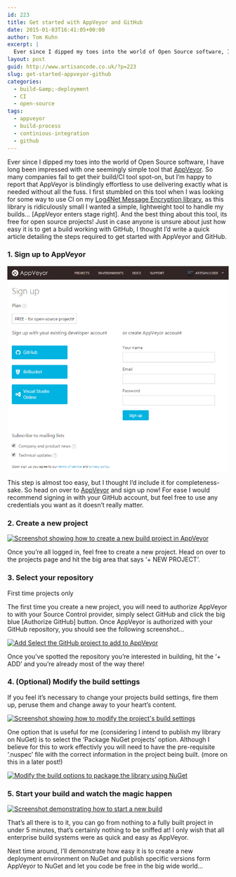 ```yaml
---
id: 223
title: Get started with AppVeyor and GitHub
date: 2015-01-03T16:41:05+00:00
author: Tom Kuhn
excerpt: |
  Ever since I dipped my toes into the world of Open Source software, I have long been impressed with one seemingly simple tool that <a href="http://www.appveyor.com/" title="AppVeyor home page.">AppVeyor</a>. So many companies fail to get their build/CI tool spot-on, but I'm happy to report that AppVeyor is blindingly effortless to use delivering exactly what is needed without all the fuss. I first stumbled on this tool when I was looking for some way to use CI on my <a href="http://www.nuget.org/packages/Log4Net.MessageEncryptor/" title="Log4Net Message encryption on NuGet">Log4Net Message Encryption library</a>, as this library is ridiculously small I wanted a simple, lightweight tool to handle my builds... [AppVeyor enters stage right]. And the best thing about this tool, its free for open source projects! Just in case anyone is unsure about just how easy it is to get a build working with GitHub, I thought I'd write a quick article detailing the steps required to get started with AppVeyor and GitHub.
layout: post
guid: http://www.artisancode.co.uk/?p=223
slug: get-started-appveyor-github
categories:
  - build-&amp;-deployment
  - CI
  - open-source
tags:
  - appveyor
  - build-process
  - continious-integration
  - github
---
```

Ever since I dipped my toes into the world of Open Source software, I have long been impressed with one seemingly simple tool that [AppVeyor](http://www.appveyor.com/ "AppVeyor home page."). So many companies fail to get their build/CI tool spot-on, but I&#8217;m happy to report that AppVeyor is blindingly effortless to use delivering exactly what is needed without all the fuss. I first stumbled on this tool when I was looking for some way to use CI on my [Log4Net Message Encryption library](http://www.nuget.org/packages/Log4Net.MessageEncryptor/ "Log4Net Message encryption on NuGet"), as this library is ridiculously small I wanted a simple, lightweight tool to handle my builds&#8230; [AppVeyor enters stage right]. And the best thing about this tool, its free for open source projects! Just in case anyone is unsure about just how easy it is to get a build working with GitHub, I thought I&#8217;d write a quick article detailing the steps required to get started with AppVeyor and GitHub.


### 1. Sign up to AppVeyor

<a href="/content/2015/Getting started with AppVeyor.png" rel="lightbox" ><img src="/content/2015/Getting started with AppVeyor.png" alt="Screenshot showing how to sign up to AppVeyor" class="align center size-full"></a>

This step is almost too easy, but I thought I&#8217;d include it for completeness-sake. So head on over to [AppVeyor](http://www.appveyor.com/ "AppVeyor home page.") and sign up now! For ease I would recommend signing in with your GitHub account, but feel free to use any credentials you want as it doesn&#8217;t really matter.

### 2. Create a new project

<a href="http://i0.wp.com/www.artisancode.co.uk/wp-content/uploads/2015/01/2015-01-03_15h41_15.png" rel="lightbox" ><img src="http://i0.wp.com/www.artisancode.co.uk/wp-content/uploads/2015/01/2015-01-03_15h41_15.png?fit=767%2C360" alt="Screenshot showing how to create a new build project in AppVeyor" class="aligncenter size-full wp-image-225" srcset="http://i0.wp.com/www.artisancode.co.uk/wp-content/uploads/2015/01/2015-01-03_15h41_15.png?w=767 767w, http://i0.wp.com/www.artisancode.co.uk/wp-content/uploads/2015/01/2015-01-03_15h41_15.png?w=300 300w" sizes="(max-width: 767px) 100vw, 767px" data-recalc-dims="1" /></a>

Once you&#8217;re all logged in, feel free to create a new project. Head on over to the projects page and hit the big area that says &#8216;+ NEW PROJECT&#8217;.

### 3. Select your repository

<div class="panel panel-info">
  <div class="panel-heading">
    <p class="panel-title">First time projects only</p>
  </div>

  <div class="panel-body">
    The first time you create a new project, you will need to authorize AppVeyor to with your Source Control provider, simply select GitHub and click the big blue [Authorize GitHub] button. Once AppVeyor is authorized with your GitHub repository, you should see the following screenshot&#8230;
  </div>
</div>

<a href="http://i2.wp.com/www.artisancode.co.uk/wp-content/uploads/2015/01/2015-01-03_15h41_30.png" rel="lightbox" ><img src="http://i2.wp.com/www.artisancode.co.uk/wp-content/uploads/2015/01/2015-01-03_15h41_30.png?fit=767%2C387" alt="Add Select the GitHub project to add to AppVeyor" class="aligncenter size-full wp-image-226" srcset="http://i2.wp.com/www.artisancode.co.uk/wp-content/uploads/2015/01/2015-01-03_15h41_30.png?w=767 767w, http://i2.wp.com/www.artisancode.co.uk/wp-content/uploads/2015/01/2015-01-03_15h41_30.png?w=300 300w" sizes="(max-width: 767px) 100vw, 767px" data-recalc-dims="1" /></a>

Once you&#8217;ve spotted the repository you&#8217;re interested in building, hit the &#8216;+ ADD&#8217; and you&#8217;re already most of the way there!

### 4. (Optional) Modify the build settings

If you feel it&#8217;s necessary to change your projects build settings, fire them up, peruse them and change away to your heart&#8217;s content.

<a href="http://i2.wp.com/www.artisancode.co.uk/wp-content/uploads/2015/01/2015-01-03_16h36_45.png" rel="lightbox" ><img src="http://i2.wp.com/www.artisancode.co.uk/wp-content/uploads/2015/01/2015-01-03_16h36_45.png?fit=811%2C162" alt="Screenshot showing how to modify the project&#039;s build settings" class="aligncenter size-full wp-image-236" srcset="http://i2.wp.com/www.artisancode.co.uk/wp-content/uploads/2015/01/2015-01-03_16h36_45.png?w=811 811w, http://i2.wp.com/www.artisancode.co.uk/wp-content/uploads/2015/01/2015-01-03_16h36_45.png?w=300 300w" sizes="(max-width: 811px) 100vw, 811px" data-recalc-dims="1" /></a>

One option that is useful for me (considering I intend to publish my library on NuGet) is to select the &#8216;Package NuGet projects&#8217; option. Although I believe for this to work effectivly you will need to have the pre-requisite &#8216;.nuspec&#8217; file with the correct information in the project being built. (more on this in a later post!)

<a href="http://i2.wp.com/www.artisancode.co.uk/wp-content/uploads/2015/01/2015-01-03_15h42_42.png" rel="lightbox" ><img src="http://i2.wp.com/www.artisancode.co.uk/wp-content/uploads/2015/01/2015-01-03_15h42_42.png?fit=767%2C760" alt="Modify the build options to package the library using NuGet" class="aligncenter size-full wp-image-228" srcset="http://i2.wp.com/www.artisancode.co.uk/wp-content/uploads/2015/01/2015-01-03_15h42_42.png?w=767 767w, http://i2.wp.com/www.artisancode.co.uk/wp-content/uploads/2015/01/2015-01-03_15h42_42.png?w=150 150w, http://i2.wp.com/www.artisancode.co.uk/wp-content/uploads/2015/01/2015-01-03_15h42_42.png?w=300 300w" sizes="(max-width: 767px) 100vw, 767px" data-recalc-dims="1" /></a>

### 5. Start your build and watch the magic happen

<a href="http://i2.wp.com/www.artisancode.co.uk/wp-content/uploads/2015/01/2015-01-03_15h41_52.png" rel="lightbox" ><img src="http://i2.wp.com/www.artisancode.co.uk/wp-content/uploads/2015/01/2015-01-03_15h41_52.png?fit=767%2C202" alt="Screenshot demonstrating how to start a new build" class="aligncenter size-full wp-image-227" srcset="http://i2.wp.com/www.artisancode.co.uk/wp-content/uploads/2015/01/2015-01-03_15h41_52.png?w=767 767w, http://i2.wp.com/www.artisancode.co.uk/wp-content/uploads/2015/01/2015-01-03_15h41_52.png?w=300 300w" sizes="(max-width: 767px) 100vw, 767px" data-recalc-dims="1" /></a>

That&#8217;s all there is to it, you can go from nothing to a fully built project in under 5 minutes, that&#8217;s certainly nothing to be sniffed at! I only wish that all enterprise build systems were as quick and easy as AppVeyor.

Next time around, I&#8217;ll demonstrate how easy it is to create a new deployment environment on NuGet and publish specific versions form AppVeyor to NuGet and let you code be free in the big wide world&#8230;

